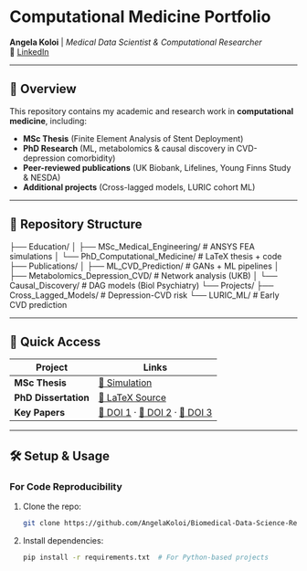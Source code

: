 # Computational Medicine Portfolio  
**Angela Koloi** | *Medical Data Scientist & Computational Researcher*  
🔗 [LinkedIn](https://www.linkedin.com/in/angela-koloi-b777381b9/)  

---

## 📌 Overview  
This repository contains my academic and research work in **computational medicine**, including:  
- **MSc Thesis** (Finite Element Analysis of Stent Deployment)  
- **PhD Research** (ML, metabolomics & causal discovery in CVD-depression comorbidity)  
- **Peer-reviewed publications** (UK Biobank, Lifelines, Young Finns Study & NESDA)  
- **Additional projects** (Cross-lagged models, LURIC cohort ML)  

---

## 📂 Repository Structure  
├── Education/
│ ├── MSc_Medical_Engineering/ # ANSYS FEA simulations
│ └── PhD_Computational_Medicine/ # LaTeX thesis + code
├── Publications/
│ ├── ML_CVD_Prediction/ # GANs + ML pipelines
│ ├── Metabolomics_Depression_CVD/ # Network analysis (UKB)
│ └── Causal_Discovery/ # DAG models (Biol Psychiatry)
└── Projects/
├── Cross_Lagged_Models/ # Depression-CVD risk
└── LURIC_ML/ # Early CVD prediction

---

## 🚀 Quick Access  
| Project               | Links |
|-----------------------|-------|
| **MSc Thesis**        | [🎥 Simulation]((https://drive.google.com/file/d/1AGg2njnA9Y3aTKpXHYSJBVBFx7lyc45J/view?usp=sharing)) |
| **PhD Dissertation**  | [📜 LaTeX Source](https://www.overleaf.com/project/681dce4655cb98df57210e1f) |
| **Key Papers**        | [🔗 DOI 1](https://doi.org/10.1093/ehjopen/oeaf038) · [🔗 DOI 2](https://doi.org/10.1016/j.bpsgos.2025.100528) · [🔗 DOI 3](https://doi.org/10.1093/ehjdh/ztae049) |

---

## 🛠️ Setup & Usage  
### For Code Reproducibility  
1. Clone the repo:  
   ```bash
   git clone https://github.com/AngelaKoloi/Biomedical-Data-Science-Research.git
2. Install dependencies:
   ```bash
   pip install -r requirements.txt  # For Python-based projects
